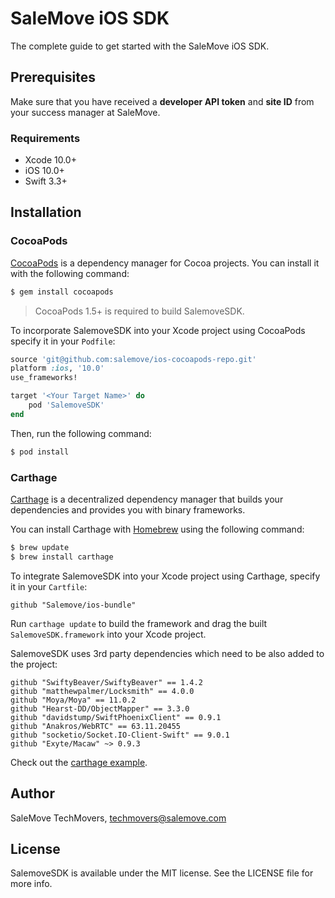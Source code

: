 # SaleMove iOS SDK

The complete guide to get started with the SaleMove iOS SDK.

## Prerequisites

Make sure that you have received a **developer API token** and **site ID** from your success manager at SaleMove.

### Requirements
- Xcode 10.0+
- iOS 10.0+
- Swift 3.3+

## Installation

### CocoaPods

[CocoaPods][0] is a dependency manager for Cocoa projects. You can install it with the following command:

```bash
$ gem install cocoapods
```

> CocoaPods 1.5+ is required to build SalemoveSDK.

To incorporate SalemoveSDK into your Xcode project using CocoaPods specify it in your `Podfile`:

```ruby
source 'git@github.com:salemove/ios-cocoapods-repo.git'
platform :ios, '10.0'
use_frameworks!

target '<Your Target Name>' do
    pod 'SalemoveSDK'
end
```

Then, run the following command:

```bash
$ pod install
```

### Carthage

[Carthage](https://github.com/Carthage/Carthage) is a decentralized dependency manager that builds your dependencies and provides you with binary frameworks.

You can install Carthage with [Homebrew](https://brew.sh/) using the following command:

```bash
$ brew update
$ brew install carthage
```

To integrate SalemoveSDK into your Xcode project using Carthage, specify it in your `Cartfile`:

```ogdl
github "Salemove/ios-bundle"
```

Run `carthage update` to build the framework and drag the built `SalemoveSDK.framework` into your Xcode project.

SalemoveSDK uses 3rd party dependencies which need to be also added to the project:

```ogdl
github "SwiftyBeaver/SwiftyBeaver" == 1.4.2
github "matthewpalmer/Locksmith" == 4.0.0
github "Moya/Moya" == 11.0.2
github "Hearst-DD/ObjectMapper" == 3.3.0
github "davidstump/SwiftPhoenixClient" == 0.9.1
github "Anakros/WebRTC" == 63.11.20455
github "socketio/Socket.IO-Client-Swift" == 9.0.1
github "Exyte/Macaw" ~> 0.9.3
```

Check out the [carthage example][1].

## Author

SaleMove TechMovers, techmovers@salemove.com

## License

SalemoveSDK is available under the MIT license. See the LICENSE file for more info.

[0]: http://cocoapods.org
[1]: https://github.com/salemove/ios-carthage-integration
